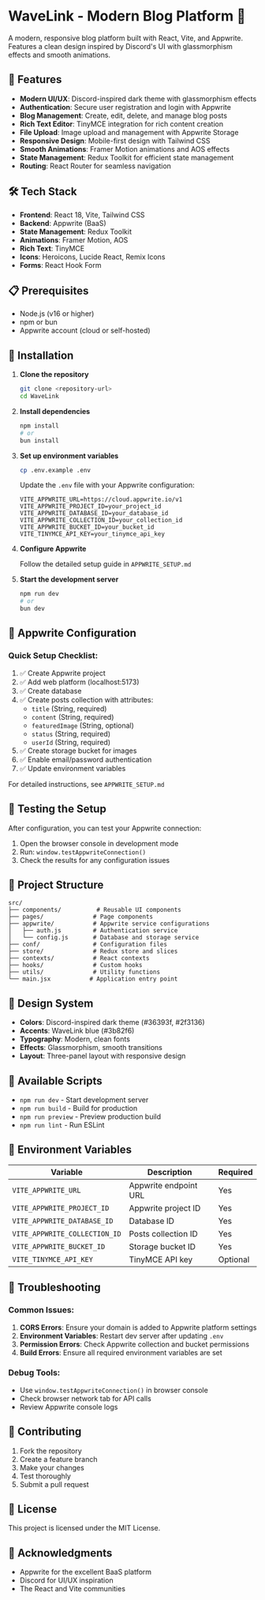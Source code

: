 # WaveLink - Modern Blog Platform 🌊

A modern, responsive blog platform built with React, Vite, and Appwrite. Features a clean design inspired by Discord's UI with glassmorphism effects and smooth animations.

## 🚀 Features

- **Modern UI/UX**: Discord-inspired dark theme with glassmorphism effects
- **Authentication**: Secure user registration and login with Appwrite
- **Blog Management**: Create, edit, delete, and manage blog posts
- **Rich Text Editor**: TinyMCE integration for rich content creation
- **File Upload**: Image upload and management with Appwrite Storage
- **Responsive Design**: Mobile-first design with Tailwind CSS
- **Smooth Animations**: Framer Motion animations and AOS effects
- **State Management**: Redux Toolkit for efficient state management
- **Routing**: React Router for seamless navigation

## 🛠️ Tech Stack

- **Frontend**: React 18, Vite, Tailwind CSS
- **Backend**: Appwrite (BaaS)
- **State Management**: Redux Toolkit
- **Animations**: Framer Motion, AOS
- **Rich Text**: TinyMCE
- **Icons**: Heroicons, Lucide React, Remix Icons
- **Forms**: React Hook Form

## 📋 Prerequisites

- Node.js (v16 or higher)
- npm or bun
- Appwrite account (cloud or self-hosted)

## 🔧 Installation

1. **Clone the repository**
   ```bash
   git clone <repository-url>
   cd WaveLink
   ```

2. **Install dependencies**
   ```bash
   npm install
   # or
   bun install
   ```

3. **Set up environment variables**
   ```bash
   cp .env.example .env
   ```

   Update the `.env` file with your Appwrite configuration:
   ```env
   VITE_APPWRITE_URL=https://cloud.appwrite.io/v1
   VITE_APPWRITE_PROJECT_ID=your_project_id
   VITE_APPWRITE_DATABASE_ID=your_database_id
   VITE_APPWRITE_COLLECTION_ID=your_collection_id
   VITE_APPWRITE_BUCKET_ID=your_bucket_id
   VITE_TINYMCE_API_KEY=your_tinymce_api_key
   ```

4. **Configure Appwrite**

   Follow the detailed setup guide in `APPWRITE_SETUP.md`

5. **Start the development server**
   ```bash
   npm run dev
   # or
   bun dev
   ```

## 🔧 Appwrite Configuration

### Quick Setup Checklist:

1. ✅ Create Appwrite project
2. ✅ Add web platform (localhost:5173)
3. ✅ Create database
4. ✅ Create posts collection with attributes:
   - `title` (String, required)
   - `content` (String, required)
   - `featuredImage` (String, optional)
   - `status` (String, required)
   - `userId` (String, required)
5. ✅ Create storage bucket for images
6. ✅ Enable email/password authentication
7. ✅ Update environment variables

For detailed instructions, see `APPWRITE_SETUP.md`

## 🧪 Testing the Setup

After configuration, you can test your Appwrite connection:

1. Open the browser console in development mode
2. Run: `window.testAppwriteConnection()`
3. Check the results for any configuration issues

## 📁 Project Structure

```
src/
├── components/          # Reusable UI components
├── pages/              # Page components
├── appwrite/           # Appwrite service configurations
│   ├── auth.js         # Authentication service
│   └── config.js       # Database and storage service
├── conf/               # Configuration files
├── store/              # Redux store and slices
├── contexts/           # React contexts
├── hooks/              # Custom hooks
├── utils/              # Utility functions
└── main.jsx           # Application entry point
```

## 🎨 Design System

- **Colors**: Discord-inspired dark theme (#36393f, #2f3136)
- **Accents**: WaveLink blue (#3b82f6)
- **Typography**: Modern, clean fonts
- **Effects**: Glassmorphism, smooth transitions
- **Layout**: Three-panel layout with responsive design

## 🚀 Available Scripts

- `npm run dev` - Start development server
- `npm run build` - Build for production
- `npm run preview` - Preview production build
- `npm run lint` - Run ESLint

## 🔐 Environment Variables

| Variable | Description | Required |
|----------|-------------|----------|
| `VITE_APPWRITE_URL` | Appwrite endpoint URL | Yes |
| `VITE_APPWRITE_PROJECT_ID` | Appwrite project ID | Yes |
| `VITE_APPWRITE_DATABASE_ID` | Database ID | Yes |
| `VITE_APPWRITE_COLLECTION_ID` | Posts collection ID | Yes |
| `VITE_APPWRITE_BUCKET_ID` | Storage bucket ID | Yes |
| `VITE_TINYMCE_API_KEY` | TinyMCE API key | Optional |

## 🐛 Troubleshooting

### Common Issues:

1. **CORS Errors**: Ensure your domain is added to Appwrite platform settings
2. **Environment Variables**: Restart dev server after updating `.env`
3. **Permission Errors**: Check Appwrite collection and bucket permissions
4. **Build Errors**: Ensure all required environment variables are set

### Debug Tools:

- Use `window.testAppwriteConnection()` in browser console
- Check browser network tab for API calls
- Review Appwrite console logs

## 📝 Contributing

1. Fork the repository
2. Create a feature branch
3. Make your changes
4. Test thoroughly
5. Submit a pull request

## 📄 License

This project is licensed under the MIT License.

## 🙏 Acknowledgments

- Appwrite for the excellent BaaS platform
- Discord for UI/UX inspiration
- The React and Vite communities
